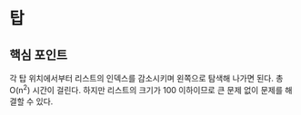 # 탑

## 핵심 포인트

각 탑 위치에서부터 리스트의 인덱스를 감소시키며 왼쪽으로 탐색해 나가면 된다. 총 O(n<sup>2</sup>) 시간이 걸린다. 하지만 리스트의 크기가 100 이하이므로 큰 문제 없이 문제를 해결할 수 있다.
